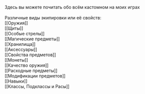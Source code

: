 Здесь вы можете почитать обо всём кастомном на моих играх<br>
<br>
Различные виды экипировки или её свойств:<br>
[[Оружия]]<br>
[[Щиты]]<br>
[[Особые стрелы]]<br>
[[Магические предметы]]<br>
[[Хранилища]]<br>
[[Аксессуары]]<br>
[[Свойства предметов]]<br>
[[Монеты]]<br>
[[Качество оружия]]<br>
[[Расходные предметы]]<br>
[[Модификации предметов]]<br>
[[Навыки]]<br>
[[Классы, Подклассы и Расы]]